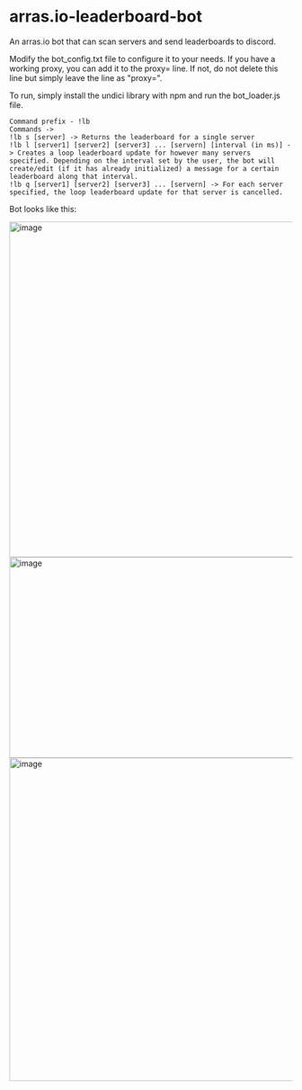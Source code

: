 # arras.io-leaderboard-bot
An arras.io bot that can scan servers and send leaderboards to discord.

Modify the bot_config.txt file to configure it to your needs. If you have a working proxy, you can add it to the proxy= line. If not, do not delete this line but simply leave the line as "proxy=".

To run, simply install the undici library with npm and run the bot_loader.js file.

```
Command prefix - !lb
Commands ->
!lb s [server] -> Returns the leaderboard for a single server
!lb l [server1] [server2] [server3] ... [servern] [interval (in ms)] -> Creates a loop leaderboard update for however many servers specified. Depending on the interval set by the user, the bot will create/edit (if it has already initialized) a message for a certain leaderboard along that interval. 
!lb q [server1] [server2] [server3] ... [servern] -> For each server specified, the loop leaderboard update for that server is cancelled.
```
Bot looks like this:

<img width="878" height="597" alt="image" src="https://github.com/user-attachments/assets/ed3078d4-4867-475b-9db5-caf37c826a6a" />
<img width="598" height="357" alt="image" src="https://github.com/user-attachments/assets/135b01f7-e93c-4875-83bb-fe288ced2851" />
<img width="605" height="575" alt="image" src="https://github.com/user-attachments/assets/67fce7c2-0699-4669-915a-ffaba3d38b0e" />
